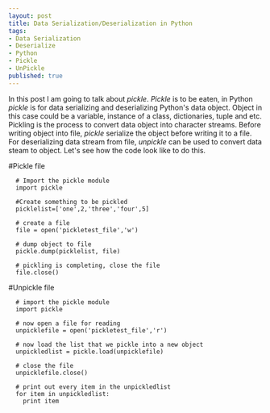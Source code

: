 ```yaml
---
layout: post
title: Data Serialization/Deserialization in Python
tags:
- Data Serialization
- Deserialize
- Python
- Pickle
- UnPickle
published: true
---
```


In this post I am going to talk about *pickle*. *Pickle* is to be eaten, in Python *pickle* is for data serializing and 
deserializing Python's data object. Object in this case could be a variable, instance of a class, dictionaries, tuple and etc.
Pickling is the process to convert data object into character streams. Before writing object into file, *pickle* serialize the 
object before writing it to a file. For deserializing data stream from file, *unpickle* can be used to convert data steam to 
object. Let's see how the code look like to do this.

#Pickle file

```
  # Import the pickle module
  import pickle

  #Create something to be pickled
  picklelist=['one',2,'three','four',5]
  
  # create a file
  file = open('pickletest_file','w')

  # dump object to file
  pickle.dump(picklelist, file)
  
  # pickling is completing, close the file
  file.close()
```

#Unpickle file

```
  # import the pickle module
  import pickle

  # now open a file for reading
  unpicklefile = open('pickletest_file','r')

  # now load the list that we pickle into a new object
  unpickledlist = pickle.load(unpicklefile)

  # close the file
  unpicklefile.close()

  # print out every item in the unpickledlist
  for item in unpickledlist:
    print item
```





